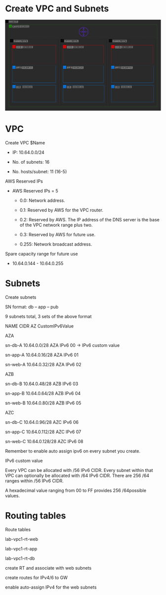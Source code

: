 # Create VPC and Subnets

![subnets](https://github.com/DanKolev/aws_wordpress_manual_build/blob/main/1.vpc_subnets/vpc_with_subnets.png)


# VPC 

Create VPC $Name

- IP: 10.64.0.0/24

- No. of subnets:   16

- No. hosts/subnet: 11 (16-5)



AWS Reserved IPs

- AWS Reserved IPs = 5

  - 0.0: Network address.

  - 0.1: Reserved by AWS for the VPC router.

  - 0.2: Reserved by AWS. The IP address of the DNS server is the base of the VPC network range plus two.

  - 0.3: Reserved by AWS for future use.

  - 0.255: Network broadcast address.


Spare capacity range for future use
- 10.64.0.144 - 10.64.0.255



# Subnets


Create subnets

SN format: db – app – pub

9 subnets total, 3 sets of the above format


NAME CIDR AZ CustomIPv6Value


AZA

sn-db-A 10.64.0.0/28 AZA IPv6 00 → IPv6 custom value

sn-app-A 10.64.0.16/28 AZA IPv6 01

sn-web-A 10.64.0.32/28 AZA IPv6 02


AZB

sn-db-B 10.64.0.48/28 AZB IPv6 03

sn-app-B 10.64.0.64/28 AZB IPv6 04

sn-web-B 10.64.0.80/28 AZB IPv6 05


AZC

sn-db-C 10.64.0.96/28 AZC IPv6 06

sn-app-C 10.64.0.112/28 AZC IPv6 07

sn-web-C 10.64.0.128/28 AZC IPv6 08


Remember to enable auto assign ipv6 on every subnet you create.

IPv6 custom value

Every VPC can be allocated with  /56 IPv6 CIDR. Every subnet within that VPC can optionally be allocated with /64 IPv6 CIDR. There are 256 /64 ranges within /56 IPv6 CIDR.

A hexadecimal value ranging from 00 to FF provides 256 /64possible values.



# Routing tables


Route tables

lab-vpc1-rt-web

lab-vpc1-rt-app

lab-vpc1-rt-db

create RT and associate with web subnets

create routes for IPv4/6 to GW

enable auto-assign IPv4 for the web subnets






